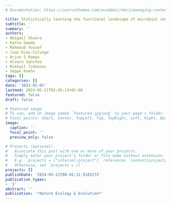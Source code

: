 ```yaml
---
# Documentation: https://sourcethemes.com/academic/docs/managing-content/

title: Statistically learning the functional landscape of microbial communities
subtitle: ''
summary: ''
authors:
- Abigail Skwara
- Karna Gowda
- Mahmoud Yousef
- Juan Diaz-Colunga
- Arjun S Raman
- Alvaro Sanchez
- Mikhail Tikhonov
- Seppe Kuehn
tags: []
categories: []
date: '2023-01-01'
lastmod: 2024-05-21T02:45:13+02:00
featured: false
draft: false

# Featured image
# To use, add an image named `featured.jpg/png` to your page's folder.
# Focal points: Smart, Center, TopLeft, Top, TopRight, Left, Right, BottomLeft, Bottom, BottomRight.
image:
  caption: ''
  focal_point: ''
  preview_only: false

# Projects (optional).
#   Associate this post with one or more of your projects.
#   Simply enter your project's folder or file name without extension.
#   E.g. `projects = ["internal-project"]` references `content/project/deep-learning/index.md`.
#   Otherwise, set `projects = []`.
projects: []
publishDate: '2024-05-21T00:45:12.910517Z'
publication_types:
- '2'
abstract: ''
publication: '*Nature Ecology & Evolution*'
---
```


